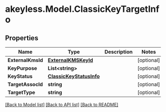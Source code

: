 # akeyless.Model.ClassicKeyTargetInfo
## Properties

Name | Type | Description | Notes
------------ | ------------- | ------------- | -------------
**ExternalKmsId** | [**ExternalKMSKeyId**](ExternalKMSKeyId.md) |  | [optional] 
**KeyPurpose** | **List&lt;string&gt;** |  | [optional] 
**KeyStatus** | [**ClassicKeyStatusInfo**](ClassicKeyStatusInfo.md) |  | [optional] 
**TargetAssocId** | **string** |  | [optional] 
**TargetType** | **string** |  | [optional] 

[[Back to Model list]](../README.md#documentation-for-models) [[Back to API list]](../README.md#documentation-for-api-endpoints) [[Back to README]](../README.md)

